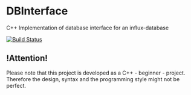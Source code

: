# DBInterface
C++ Implementation of database interface for an influx-database

[![Build Status](https://travis-ci.org/open-pete/DBInterface.svg?branch=master)](https://travis-ci.org/open-pete/DBInterface)

## !Attention!
Please note that this project is developed as a C++ - beginner - project.
Therefore the design, syntax and the programming style might not be perfect.
